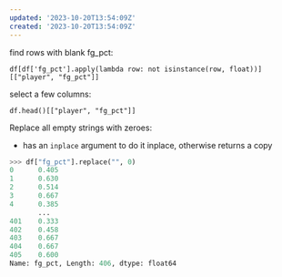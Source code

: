 ```yaml
---
updated: '2023-10-20T13:54:09Z'
created: '2023-10-20T13:54:09Z'
---
```

find rows with blank fg_pct:

`df[df['fg_pct'].apply(lambda row: not isinstance(row, float))][["player", "fg_pct"]]`

select a few columns:

`df.head()[["player", "fg_pct"]]`

Replace all empty strings with zeroes:
- has an `inplace` argument to do it inplace, otherwise returns a copy

```python
>>> df["fg_pct"].replace("", 0)
0      0.405
1      0.630
2      0.514
3      0.667
4      0.385
       ...
401    0.333
402    0.458
403    0.667
404    0.667
405    0.600
Name: fg_pct, Length: 406, dtype: float64
```